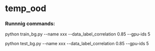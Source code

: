 # temp_ood

### Runnnig commands:

python train_bg.py --name xxx --data_label_correlation 0.85 --gpu-ids 5 

python test_bg.py --name xxx  --data_label_correlation 0.85 --gpu-ids 5 
